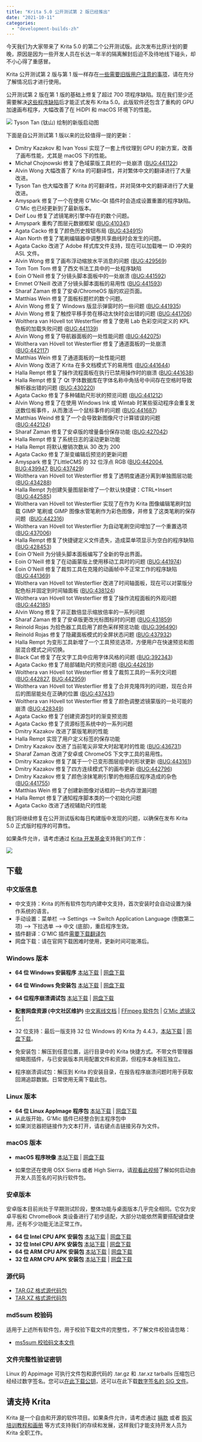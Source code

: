 ```yaml
---
title: "Krita 5.0 公开测试第 2 版已经推出"
date: "2021-10-11"
categories: 
  - "development-builds-zh"
---
```


今天我们为大家带来了 Krita 5.0 的第二个公开测试版。此次发布比原计划的要晚，原因是因为一些开发人员在长达一年半的隔离解封后迫不及待地线下碰头，却不小心得了重感冒。

Krita 公开测试第 2 版与第 1 版一样存在[一些需要旧版用户注意的事项](https://krita.org/zh/item/first-beta-for-krita-5-0-released-zh/)，请在充分了解情况后才进行使用。

公开测试第 2 版在第 1 版的基础上修复了超过 700 项程序缺陷。现在我们至少还需要解决[这些程序缺陷](https://bugs.kde.org/buglist.cgi?bug_severity=critical&bug_severity=grave&bug_severity=major&bug_severity=crash&bug_severity=normal&bug_severity=minor&bug_status=UNCONFIRMED&bug_status=CONFIRMED&bug_status=ASSIGNED&bug_status=REOPENED&keywords=regression%2C%20release_blocker%2C%20&keywords_type=anywords&list_id=1918546&product=krita&query_format=advanced)后才能正式发布 Krita 5.0。此版软件还包含了重构的 GPU 加速画布程序，大幅改善了在 HiDPI 和 macOS 环境下的性能。

[![](/images/posts/2021/electrichearts_20201224A_kiki_c1_1080P-1024x512.png)](/images/posts/2021/electrichearts_20201224A_kiki_c1_1080P.png) Tyson Tan (钛山) 绘制的新版启动图

下面是自公开测试第 1 版以来的比较值得一提的更新：

- Dmitry Kazakov 和 Ivan Yossi 实现了一套上传纹理到 GPU 的新方案，改善了画布性能，尤其是 macOS 下的性能。
- Michał Chojnowski 修复了色域蒙版工具栏的一处崩溃 ([BUG:441122](https://bugs.kde.org/show_bug.cgi?id=441122))
- Alvin Wong 大幅改善了 Krita 的可翻译性，并对繁体中文的翻译进行了大量改进。
- Tyson Tan 也大幅改善了 Krita 的可翻译性，并对简体中文的翻译进行了大量改进。
- Amyspark 修复了一个在使用 G'Mic-Qt 插件时会造成设置重置的程序缺陷。G'Mic 也已经更新到了最新版本。
- Deif Lou 修复了滤镜笔刷引擎中存在的数个问题。
- Amyspark 重构了图层元数据框架 ([BUG:410341](https://bugs.kde.org/show_bug.cgi?id=410341))
- Agata Cacko 修复了颜色历史按钮布局 ([BUG:434915](https://bugs.kde.org/show_bug.cgi?id=434915))
- Alan North 修复了笔刷编辑器中调整共享曲线时会发生的问题。
- Agata Cacko 改进了 Adobe 样式库文件支持，现在可以加载唯一 ID 冲突的 ASL 文件。
- Alvin Wong 修复了画布浮动缩放水平消息的问题 ([BUG:429569](https://bugs.kde.org/show_bug.cgi?id=429569))
- Tom Tom Tom 修复了西文书法工具中的一处程序缺陷
- Eoin O'Neill 修复了分镜头脚本面板中的一处崩溃 ([BUG:441592](https://bugs.kde.org/show_bug.cgi?id=441592))
- Emmet O'Neill 改进了分镜头脚本面板的易用性 ([BUG:441593](https://bugs.kde.org/show_bug.cgi?id=441593))
- Sharaf Zaman 修复了安卓/ChromeOS 版的欢迎页面。
- Matthias Wein 修复了面板标题栏的数个问题。
- Alvin Wong 修复了 Windows 版显示弹窗时的一些问题 ([BUG:441935](https://bugs.kde.org/show_bug.cgi?id=441935))
- Alvin Wong 修复了触控平移手势在移动太快时会出错的问题 ([BUG:441706](https://bugs.kde.org/show_bug.cgi?id=441706))
- Wolthera van Hövell tot Westerflier 修复了使用 Lab 色彩空间定义的 KPL 色板的加载失败问题 ([BUG:441139](https://bugs.kde.org/show_bug.cgi?id=441139))
- Alvin Wong 修复了导航器面板的一处性能问题 ([BUG:442075](https://bugs.kde.org/show_bug.cgi?id=442075))
- Wolthera van Hövell tot Westerflier 修复了通道面板的一处崩溃 ([BUG:442117](https://bugs.kde.org/show_bug.cgi?id=442117))
- Matthias Wein 修复了通道面板的一处性能问题
- Alvin Wong 改进了 Krita 在多文档模式下的易用性 ([BUG:441644](https://bugs.kde.org/show_bug.cgi?id=441644))
- Halla Rempt 修复了操作流程面板在执行已禁用操作时的崩溃 ([BUG:441638](https://bugs.kde.org/show_bug.cgi?id=441638))
- Halla Rempt 修复了 Qt 字体数据库在字体名称中角括号中间存在空格时导致解析器出错的问题 ([BUG:430220](https://bugs.kde.org/show_bug.cgi?id=430220))
- Agata Cacko 修复了多种辅助尺形状的预览问题 ([BUG:441212](https://bugs.kde.org/show_bug.cgi?id=441212))
- Alvin Wong 修复了在使用 Windows Ink 或 Wintab 时某些驱动程序会重复发送数位板事件，从而激活一个鼠标事件的问题 ([BUG:441687](https://bugs.kde.org/show_bug.cgi?id=441687))
- Matthias Weind 修复了一个会导致新图像尺寸计算错误的问题 ([BUG:442124](https://bugs.kde.org/show_bug.cgi?id=442124))
- Sharaf Zaman 修复了安卓版的增量备份保存功能 ([BUG:427042](https://bugs.kde.org/show_bug.cgi?id=427042))
- Halla Rempt 修复了系统日志的滚动更新功能
- Halla Rempt 将默认撤销次数从 30 改为 200
- Agata Cacko 修复了渐变编辑后预览的更新问题
- Amyspark 修复了LittleCMS 的 32 位浮点 RGB ([BUG:442004](https://bugs.kde.org/show_bug.cgi?id=442004), [BUG:439947](https://bugs.kde.org/show_bug.cgi?id=439947), [BUG:437429](https://bugs.kde.org/show_bug.cgi?id=437429))
- Wolthera van Hövell tot Westerflier 修复了透明度通道分离到单独图层功能 ([BUG:434288](https://bugs.kde.org/show_bug.cgi?id=434288))
- Halla Rempt 为创建矢量图层新增了一个默认快捷键：CTRL+Insert ([BUG:442585](https://bugs.kde.org/show_bug.cgi?id=442585))
- Wolthera van Hövell tot Westerflier 实现了在作为 Krita 图像编辑笔刷时加载 GIMP 笔刷或 GIMP 图像水管笔刷作为彩色图像，并修复了这类笔刷的保存问题  ([BUG:442316](https://bugs.kde.org/show_bug.cgi?id=442316))
- Wolthera van Hövell tot Westerflier 为自动笔刷空间增加了一个重置选项 ([BUG:437006](https://bugs.kde.org/show_bug.cgi?id=437006))
- Halla Rempt 修复了快捷键定义文件遗失，造成菜单项显示为空白的程序缺陷 ([BUG:428453](https://bugs.kde.org/show_bug.cgi?id=428453))
- Eoin O'Neill 为分镜头脚本面板编写了全新的导出界面。
- Eoin O'Neill 修复了在动画蒙版上使用移动工具时的问题 ([BUG:441974](https://bugs.kde.org/show_bug.cgi?id=441974))
- Eoin O'Neill 修复了裁剪工具在克隆的动画帧中不正常工作的程序缺陷 ([BUG:441369](https://bugs.kde.org/show_bug.cgi?id=441369))
- Wolthera van Hövell tot Westerflier 改进了时间轴面板，现在可以对蒙版分配色标并固定到时间轴面板 ([BUG:438124](https://bugs.kde.org/show_bug.cgi?id=438124))
- Wolthera van Hövell tot Westerflier 修复了操作流程面板的外观问题 ([BUG:442185](https://bugs.kde.org/show_bug.cgi?id=442185))
- Alvin Wong 修复了非正数倍显示缩放倍率的一系列问题
- Sharaf Zaman 修复了安卓版更改光标图标时的问题 ([BUG:431859](https://bugs.kde.org/show_bug.cgi?id=431859))
- Reinold Rojas 为拾色器工具启用了颜色采样预览功能 ([BUG:396490](https://bugs.kde.org/show_bug.cgi?id=396490))
- Reinold Rojas 修复了隐藏面板模式的全屏状态问题 ([BUG:437932](https://bugs.kde.org/show_bug.cgi?id=437932))
- Halla Rempt 为变形工具新增了一个工具预览选项，方便用户在快速预览和图层混合模式之间切换。
- Black Cat 修复了在文字工具中应用字体风格的问题 ([BUG:392343](https://bugs.kde.org/show_bug.cgi?id=392343))
- Agata Cacko 修复了局部辅助尺的预览问题 ([BUG:442619](https://bugs.kde.org/show_bug.cgi?id=442619))
- Wolthera van Hövell tot Westerflier 修复了裁剪工具的一系列文问题 ([BUG:442827](https://bugs.kde.org/show_bug.cgi?id=442827), [BUG:442959](https://bugs.kde.org/show_bug.cgi?id=442959))
- Wolthera van Hövell tot Westerflier 修复了合并克隆阵列的问题，现在合并后的图层能处在正确的位置 ([BUG:437431](https://bugs.kde.org/show_bug.cgi?id=437431))
- Wolthera van Hövell tot Westerflier 修复了颜色调整滤镜蒙版的一处可能的崩溃 ([BUG:428349](https://bugs.kde.org/show_bug.cgi?id=428349))
- Agata Cacko 修复了创建资源包时的渐变预览图
- Agata Cacko 修复了资源标签系统中的一系列问题
- Dmitry Kazakov 改进了蒙版笔刷的性能
- Halla Rempt 实现了用户定义标签的保存功能
- Dmitry Kazakov 改进了当前笔尖非常大时起笔时的性能 ([BUG:436731](https://bugs.kde.org/show_bug.cgi?id=436731))
- Sharaf Zaman 改进了安卓或 ChromeOS 下文字工具的易用性。
- Dmitry Kazakov 修复了属于一个已变形图层组中的形状更新 ([BUG:443161](https://bugs.kde.org/show_bug.cgi?id=443161))
- Dmitry Kazakov 修复了四方连续模式下的画布更新 ([BUG:442796](https://bugs.kde.org/show_bug.cgi?id=442796))
- Dmitry Kazakov 修复了颜色涂抹笔刷引擎的色相感应程序造成的杂色 ([BUG:441755](https://bugs.kde.org/show_bug.cgi?id=441755))
- Matthias Wein 修复了创建新图像对话框的一处内存泄漏问题
- Halla Rempt 修复了通知程序脚本类的一个初始化问题
- Agata Cacko 改进了透视辅助尺的性能

我们将继续修复在公开测试版和每日构建版中发现的问题，以确保在发布 Krita 5.0 正式版时程序的可靠性。

如果条件允许，请考虑通过 [Krita 开发基金](https://fund.krita.org/)支持我们的工作：

[![](/images/posts/2021/devfund-1024x346.png)](https://fund.krita.org)

## 下载

### 中文版信息

- 中文支持：Krita 的所有软件包均内建中文支持，首次安装时会自动设置为操作系统的语言。
- 手动设置：菜单栏 --> Settings --> Switch Application Language (倒数第二项) --> 下拉选单 --> 中文 (底部)，重启程序生效。
- 插件翻译：G'MIC 插件[需要下载翻译包](https://share.weiyun.com/SBopNjOn)
- 网盘下载：请在官网下载困难时使用，更新时间可能滞后。

### Windows 版本

- **64 位 Windows 安装程序** [本站下载](https://download.kde.org/unstable/krita/5.0.0-beta2/krita-x64-5.0.0-beta2-setup.exe) | [网盘下载](https://share.weiyun.com/60HLzj6I)
- **64 位 Windows 免安装包** [本站下载](https://download.kde.org/unstable/krita/5.0.0-beta2/krita-x64-5.0.0-beta2.zip) | [网盘下载](https://share.weiyun.com/60HLzj6I)
- **64 位程序崩溃调试包** [本站下载](https://download.kde.org/unstable/krita/5.0.0-beta2/krita-x64-5.0.0-beta2-dbg.zip) | [网盘下载](https://share.weiyun.com/60HLzj6I)

- **配套网盘资源 (中文社区维护)** [中文离线文档](https://share.weiyun.com/Dea2uj0M) | [FFmpeg 软件包](https://share.weiyun.com/6tH13bVC) | [G'Mic 滤镜汉化](https://share.weiyun.com/SBopNjOn) |

- 32 位支持：最后一版支持 32 位 Windows 的 Krita 为 4.4.3，[本站下载](https://download.kde.org/stable/krita/4.4.3/krita-x86-4.4.3-setup.exe) | [网盘下载](https://share.weiyun.com/wdMnx1WB)。
- 免安装包：解压到任意位置，运行目录中的 Krita 快捷方式。不带文件管理器缩略图插件，与已安装版本共用配置文件和资源，但程序本身相互独立。
- 程序崩溃调试包：解压到 Krita 的安装目录，在报告程序崩溃问题时用于获取回溯追踪数据。日常使用无需下载此包。

### Linux 版本

- **64 位 Linux AppImage 程序包** [本站下载](https://download.kde.org/unstable/krita/5.0.0-beta2/krita-5.0.0-beta2-x86_64.appimage) | [网盘下载](https://share.weiyun.com/C0gZ6joR)
- 从此版开始，G'Mic 插件已经整合到主程序包中
- 如果浏览器把链接作为文本打开，请右键点击链接另存为文件。

### macOS 版本

- **macOS 程序映像** [本站下载](https://download.kde.org/unstable/krita/5.0.0-beta2/krita-5.0.0-beta2.dmg) | [网盘下载](https://share.weiyun.com/gVg0CI53)

- 如果您还在使用 OSX Sierra 或者 High Sierra，请[观看此视频](https://www.youtube.com/watch?v=3py0kgq95Hk)了解如何启动由开发人员签名的可执行软件包。

### 安卓版本

安卓版本目前尚处于早期测试阶段，整体功能与桌面版本几乎完全相同。它仅为安卓平板和 ChromeBook 类设备进行了初步适配，大部分功能依然需要搭配键盘使用，还有不少功能无法正常工作。

- **64 位 Intel CPU APK 安装包** [本站下载](https://download.kde.org/unstable/krita/5.0.0-beta2/krita-x86_64-5.0.0-beta2-release-signed.apk) | [网盘下载](https://share.weiyun.com/AKSomiNJ)
- **32 位 Intel CPU APK 安装包** [本站下载](https://download.kde.org/unstable/krita/5.0.0-beta2/krita-x86-5.0.0-beta2-release-signed.apk) | [网盘下载](https://share.weiyun.com/AKSomiNJ)
- **64 位 ARM CPU APK 安装包** [本站下载](https://download.kde.org/unstable/krita/5.0.0-beta2/krita-arm64-v8a-5.0.0-beta2-release-signed.apk) | [网盘下载](https://share.weiyun.com/GCKrtN0F)
- **32 位 ARM CPU APK 安装包** [本站下载](https://download.kde.org/unstable/krita/5.0.0-beta2/krita-armeabi-v7a-5.0.0-beta2-release-signed.apk) | [网盘下载](https://share.weiyun.com/GCKrtN0F)

### 源代码

- [TAR.GZ 格式源代码包](https://download.kde.org/unstable/krita/5.0.0-beta2/krita-5.0.0-beta2.tar.gz)
- [TAR.XZ 格式源代码包](https://download.kde.org/unstable/krita/5.0.0-beta2/krita-5.0.0-beta2.tar.xz)

### md5sum 校验码

适用于上述所有软件包，用于校验下载文件的完整性，不了解文件校验请忽略：

- [ms5sum 校验码文本文件](https://download.kde.org/unstable/krita/5.0.0-beta2/md5sum.txt)

### 文件完整性验证密钥

Linux 的 Appimage 可执行文件包和源代码的 .tar.gz 和 .tar.xz tarballs 压缩包已经经过数字签名。您可以[在此下载公钥](https://files.kde.org/krita/4DA79EDA231C852B)，还可以在此下载[数字签名的 SIG 文件](https://download.kde.org/unstable/krita/5.0.0-beta2/)。

## 请支持 Krita

Krita 是一个自由和开源的软件项目。如果条件允许，请考虑通过 [捐款](https://fund.krita.org/) 或者 [购买培训教程和画册](https://krita.org/en/shop/) 等方式支持我们的存续和发展，这样我们才能支持开发人员为 Krita 全职工作。

